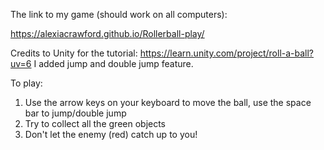 The link to my game (should work on all computers):

https://alexiacrawford.github.io/Rollerball-play/


Credits to Unity for the tutorial: https://learn.unity.com/project/roll-a-ball?uv=6
I added jump and double jump feature.

To play: 
1) Use the arrow keys on your keyboard to move the ball, use the space bar to jump/double jump
2) Try to collect all the green objects
3) Don't let the enemy (red) catch up to you!
